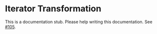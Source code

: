 # Iterator Transformation

This is a documentation stub. Please help writing this documentation. See [#105](https://github.com/amphp/amp/issues/105).
